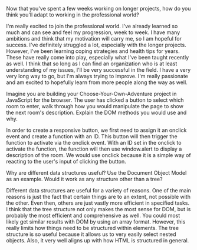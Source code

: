 Now that you've spent a few weeks working on longer projects, how do you think you'll adapt to working in the professional world?

I'm really excited to join the professional world. I've already learned so much and can see and feel my progression, week to week. I have many ambitions and think that my motivation will carry me, so I am hopeful for success. I've definitely struggled a lot, especially with the longer projects. However, I've been learning coping strategies and health tips for years. These have really come into play, especially what I've been taught recently as well. I think that so long as I can find an organization who is at least understanding of my issues, I'll be very successful in the field. I have a very very long way to go, but I'm always trying to improve. I'm really passionate and am excited to hopefully learn from more people along the way as well.



Imagine you are building your Choose-Your-Own-Adventure project in JavaScript for the browser. The user has clicked a button to select which room to enter, walk through how you would manipulate the page to show the next room's description. Explain the DOM methods you would use and why.

In order to create a responsive button, we first need to assign it an onclick event and create a function with an ID. This button will then trigger the function to activate via the onclick event. With an ID set in the onclick to activate the function, the function will then use window.alert to display a description of the room. We would use onclick because it is a simple way of reacting to the user's input of clicking the button.



Why are different data structures useful? Use the Document Object Model as an example. Would it work as any structure other than a tree?

Different data structures are useful for a variety of reasons. One of the main reasons is just the fact that certain things are to an extent, not possible with the other. Even then, others are just vastly more efficient in specified tasks. I think that the tree structure not only makes the most sense for DOM, but is probably the most efficient and comprehensive as well. You could most likely get similar results with DOM by using an array format. However, this really limits how things need to be structured within elements. The tree structure is so useful because it allows us to very easily select nested objects. Also, it very well aligns up with how HTML is structured in general.

